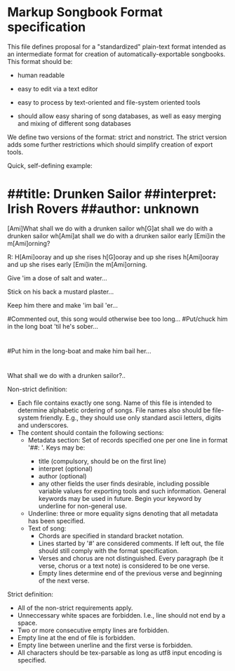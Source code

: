 Markup Songbook Format specification
====================================
This file defines proposal for a "standardized" plain-text format intended as an
intermediate format for creation of automatically-exportable songbooks. This 
format should be:

- human readable

- easy to edit via a text editor

- easy to process by text-oriented and file-system oriented tools

- should allow easy sharing of song databases, as well as easy merging and
  mixing of different song databases

We define two versions of the format: strict and nonstrict. The strict version
adds some further restrictions which should simplify creation of export tools.

Quick, self-defining example:

  ##title: Drunken Sailor
  ##interpret: Irish Rovers
  ##author: unknown
  ==============
  [Ami]What shall we do with a drunken sailor
  wh[G]at shall we do with a drunken sailor
  wh[Ami]at shall we do with a drunken sailor
  early [Emi]in the m[Ami]orning?

  R: H[Ami]ooray and up she rises h[G]ooray and up she rises
  h[Ami]ooray and up she rises early [Emi]in the m[Ami]orning.

  Give 'im a dose of salt and water...

  Stick on his back a mustard plaster...

  Keep him there and make 'im bail 'er...

  #Commented out, this song would otherwise bee too long...
  #Put/chuck him in the long boat 'til he's sober...
  #
  #Put him in the long-boat and make him bail her...
  #
  What shall we do with a drunken sailor?..


Non-strict definition:
- Each file contains exactly one song. Name of this file is intended to
  determine alphabetic ordering of songs. File names also should be
  file-system friendly. E.g., they should use only standard ascii letters,
  digits and underscores. 
- The content should contain the following sections:
  - Metadata section: Set of records specified one per one line in format
    '##<key>: <value>'. Keys may be:
    - title (compulsory, should be on the first line)
    - interpret (optional)
    - author (optional)
    - any other fields the user finds desirable, including possible variable
      values for exporting tools and such information. General keywords may be
      used in future. Begin your keyword by underline for non-general use. 
  - Underline: three or more equality signs denoting that all metadata has been
    specified.
  - Text of song:
    - Chords are specified in standard bracket notation.
    - Lines started by '#' are considered comments. If left out, the file
      should still comply with the format specification.
    - Verses and chorus are not distinguished. Every paragraph (be it verse,
      chorus or a text note) is considered to be one verse.
    - Empty lines determine end of the previous verse and beginning of the next
      verse.

Strict definition:
- All of the non-strict requirements apply.
- Unneccessary white spaces are forbidden. I.e., line should not end by a space.
- Two or more consecutive empty lines are forbidden.
- Empty line at the end of file is forbidden.
- Empty line between unerline and the first verse is forbidden.
- All characters should be tex-parsable as long as utf8 input encoding is
  specified. 

